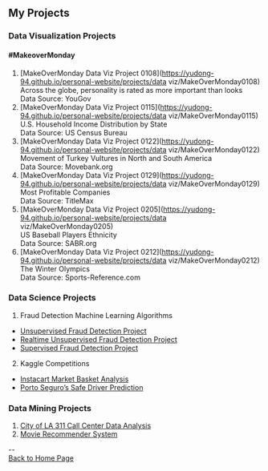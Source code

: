 <head>
 <!-- Global site tag (gtag.js) - Google Analytics -->
<script async src="https://www.googletagmanager.com/gtag/js?id=UA-112502179-1"></script>
<script>
  window.dataLayer = window.dataLayer || [];
  function gtag(){dataLayer.push(arguments);}
  gtag('js', new Date());

  gtag('config', 'UA-112502179-1');
</script>
</head>

## My Projects

### Data Visualization Projects

#### \#MakeoverMonday
1. [MakeOverMonday Data Viz Project 0108](https://yudong-94.github.io/personal-website/projects/data viz/MakeOverMonday0108)  
Across the globe, personality is rated as more important than looks  
Data Source: YouGov  
2. [MakeOverMonday Data Viz Project 0115](https://yudong-94.github.io/personal-website/projects/data viz/MakeOverMonday0115)  
U.S. Household Income Distribution by State  
Data Source: US Census Bureau  
3. [MakeOverMonday Data Viz Project 0122](https://yudong-94.github.io/personal-website/projects/data viz/MakeOverMonday0122)  
Movement of Turkey Vultures in North and South America  
Data Source: Movebank.org  
4. [MakeOverMonday Data Viz Project 0129](https://yudong-94.github.io/personal-website/projects/data viz/MakeOverMonday0129)  
Most Profitable Companies  
Data Source: TitleMax 
5. [MakeOverMonday Data Viz Project 0205](https://yudong-94.github.io/personal-website/projects/data viz/MakeOverMonday0205)  
US Baseball Players Ethnicity  
Data Source: SABR.org  
6. [MakeOverMonday Data Viz Project 0212](https://yudong-94.github.io/personal-website/projects/data viz/MakeOverMonday0212)  
The Winter Olympics  
Data Source: Sports-Reference.com  

### Data Science Projects
1. Fraud Detection Machine Learning Algorithms
 - [Unsupervised Fraud Detection Project](https://github.com/yudong-94/Unsupervised-Fraud-Detection-Algorithm)
 - [Realtime Unsupervised Fraud Detection Project](https://github.com/yudong-94/Realtime-Unsupervised-Fraud-Detection-Algorithm)
 - [Supervised Fraud Detection Project](https://github.com/yudong-94/Supervised-Fraud-Detection-Algorithm)
2. Kaggle Competitions
 - [Instacart Market Basket Analysis](https://github.com/yudong-94/Kaggle-Instacart-Market-Basket-Analysis)
 - [Porto Seguro’s Safe Driver Prediction](https://github.com/yudong-94/Kaggle-Safe-Driver-Prediction)

### Data Mining Projects
1. [City of LA 311 Call Center Data Analysis](https://github.com/yudong-94/City-of-LA-311-Call-Center-Data-Analysis)
2. [Movie Recommender System](https://github.com/yudong-94/My-Movie-Recommender)

--  
<a href="https://yudong-94.github.io/personal-website/" title="Back to Home Page">Back to Home Page</a>
